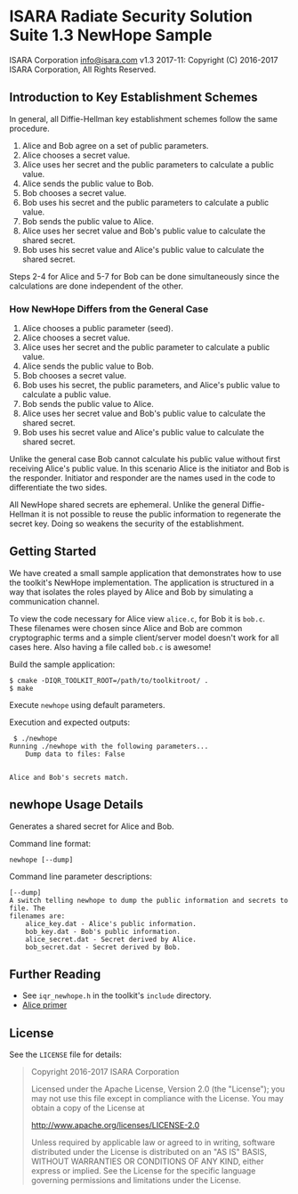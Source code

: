 # ISARA Radiate Security Solution Suite 1.3 NewHope Sample
ISARA Corporation <info@isara.com>
v1.3 2017-11: Copyright (C) 2016-2017 ISARA Corporation, All Rights Reserved.

## Introduction to Key Establishment Schemes

In general, all Diffie-Hellman key establishment schemes follow the same
procedure.

1.  Alice and Bob agree on a set of public parameters.
2.  Alice chooses a secret value.
3.  Alice uses her secret and the public parameters to calculate a public value.
4.  Alice sends the public value to Bob.
5.  Bob chooses a secret value.
6.  Bob uses his secret and the public parameters to calculate a public value.
7.  Bob sends the public value to Alice.
8.  Alice uses her secret value and Bob's public value to calculate the shared
    secret.
9.  Bob uses his secret value and Alice's public value to calculate the shared
    secret.

Steps 2-4 for Alice and 5-7 for Bob can be done simultaneously since the
calculations are done independent of the other.

### How NewHope Differs from the General Case

1.  Alice chooses a public parameter (seed).
2.  Alice chooses a secret value.
3.  Alice uses her secret and the public parameter to calculate a public value.
4.  Alice sends the public value to Bob.
5.  Bob chooses a secret value.
6.  Bob uses his secret, the public parameters, and Alice's public value to
    calculate a public value.
7.  Bob sends the public value to Alice.
8.  Alice uses her secret value and Bob's public value to calculate the shared
    secret.
9.  Bob uses his secret value and Alice's public value to calculate the shared
    secret.

Unlike the general case Bob cannot calculate his public value without first
receiving Alice's public value. In this scenario Alice is the initiator and Bob
is the responder. Initiator and responder are the names used in the code to
differentiate the two sides.

All NewHope shared secrets are ephemeral. Unlike the general Diffie-Hellman it
is not possible to reuse the public information to regenerate the secret key.
Doing so weakens the security of the establishment.

## Getting Started

We have created a small sample application that demonstrates how to use the
toolkit's NewHope implementation. The application is structured in a way that
isolates the roles played by Alice and Bob by simulating a communication
channel.

To view the code necessary for Alice view `alice.c`, for Bob it is `bob.c`.
These filenames were chosen since Alice and Bob are common cryptographic terms
and a simple client/server model doesn't work for all cases here. Also having a
file called `bob.c` is awesome!

Build the sample application:

```
$ cmake -DIQR_TOOLKIT_ROOT=/path/to/toolkitroot/ .
$ make
```

Execute `newhope` using default parameters.

Execution and expected outputs:

```
 $ ./newhope
Running ./newhope with the following parameters...
    Dump data to files: False


Alice and Bob's secrets match.
```

## newhope Usage Details

Generates a shared secret for Alice and Bob.

Command line format:

```
newhope [--dump]
```

Command line parameter descriptions:

```
[--dump]
A switch telling newhope to dump the public information and secrets to file. The
filenames are:
    alice_key.dat - Alice's public information.
    bob_key.dat - Bob's public information.
    alice_secret.dat - Secret derived by Alice.
    bob_secret.dat - Secret derived by Bob.
```

## Further Reading

* See `iqr_newhope.h` in the toolkit's `include` directory.
* [Alice primer](http://www.gutenberg.org/ebooks/11.txt.utf-8)

## License

See the `LICENSE` file for details:

> Copyright 2016-2017 ISARA Corporation
> 
> Licensed under the Apache License, Version 2.0 (the "License");
> you may not use this file except in compliance with the License.
> You may obtain a copy of the License at
> 
> http://www.apache.org/licenses/LICENSE-2.0
> 
> Unless required by applicable law or agreed to in writing, software
> distributed under the License is distributed on an "AS IS" BASIS,
> WITHOUT WARRANTIES OR CONDITIONS OF ANY KIND, either express or implied.
> See the License for the specific language governing permissions and
> limitations under the License.
